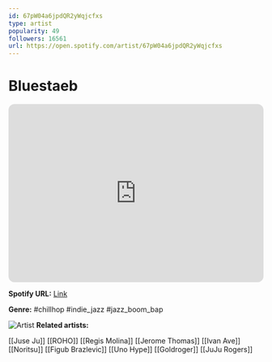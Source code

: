 ```yaml
---
id: 67pW04a6jpdQR2yWqjcfxs
type: artist
popularity: 49
followers: 16561
url: https://open.spotify.com/artist/67pW04a6jpdQR2yWqjcfxs
---
```

# Bluestaeb

<iframe style="border-radius:12px" src="https://open.spotify.com/embed/artist/67pW04a6jpdQR2yWqjcfxs" width="100%" height="352" frameBorder="0" allowfullscreen="" allow="autoplay; clipboard-write; encrypted-media; fullscreen; picture-in-picture" loading="lazy"></iframe>

**Spotify URL:** [Link](https://open.spotify.com/artist/67pW04a6jpdQR2yWqjcfxs)

**Genre:**  #chillhop #indie_jazz #jazz_boom_bap

![Artist](https://i.scdn.co/image/ab6761610000e5ebdb519279fde7216a382a97b9)
**Related artists:**

[[Juse Ju]]
[[ROHO]]
[[Regis Molina]]
[[Jerome Thomas]]
[[Ivan Ave]]
[[Noritsu]]
[[Figub Brazlevic]]
[[Uno Hype]]
[[Goldroger]]
[[JuJu Rogers]]
